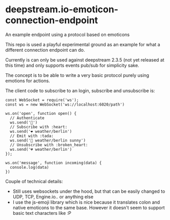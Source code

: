 # deepstream.io-emoticon-connection-endpoint
An example endpoint using a protocol based on emoticons

This repo is used a playful experimental ground as an example for what a different connection endpoint can do.

Currently is can only be used against deepstream 2.3.5 (not yet released at this time) and only supports events pub/sub for simplicity sake.

The concept is to be able to write a very basic protocol purely using emotions for actions.

The client code to subscribe to an login, subscribe and unsubscribe is:

```
const WebSocket = require('ws');
const ws = new WebSocket('ws://localhost:6020/path')

ws.on('open', function open() {
  // Authenticate
  ws.send('👋')
  // Subscribe with :heart:
  ws.send('❤️ weather/berlin')
  // Emit with :tada:
  ws.send('🎉 weather/berlin sunny')
  // Unsubscribe with :broken_heart:
  ws.send('💔 weather/berlin')
});

ws.on('message', function incoming(data) {
  console.log(data)
})
```

Couple of technical details:
- Still uses websockets under the hood, but that can be easily changed to UDP, TCP, Engine.io.. or anything else
- I use the js-emoji library which is nice because it translates colon and native emoticons to the same base. However it doesn't seem to support basic text characters like :P

